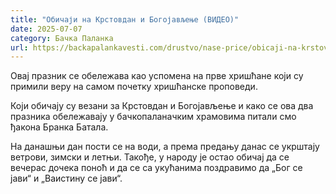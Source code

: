 ```yaml
---
title: "Обичаји на Крстовдан и Богојављење (ВИДЕО)"
date: 2025-07-07
category: Бачка Паланка
url: https://backapalankavesti.com/drustvo/nase-price/obicaji-na-krstovdan-i-bogojavljenje-videow/
---
```


Овај празник се обележава као успомена на прве хришћане који су примили веру на самом почетку хришћанске проповеди.

Који обичају су везани за Крстовдан и Богојављење и како се ова два празника обележавају у бачкопаланачким храмовима питали смо ђакона Бранка Батала.

На данашњи дан пости се на води, а према предању данас се укрштају ветрови, зимски и летњи. Такође, у народу је остао обичај да се вечерас дочека поноћ и да се са укућанима поздравимо да „Бог се јави“ и „Ваистину се јави“.
